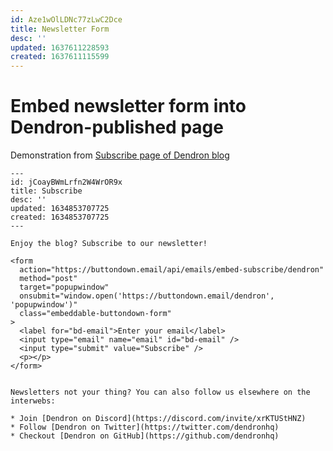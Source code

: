 ```yaml
---
id: Aze1wOlLDNc77zLwC2Dce
title: Newsletter Form
desc: ''
updated: 1637611228593
created: 1637611115599
---
```

# Embed newsletter form into Dendron-published page

Demonstration from [Subscribe page of Dendron blog](https://blog.dendron.so/notes/jCoayBWmLrfn2W4WrOR9x/)

```
---
id: jCoayBWmLrfn2W4WrOR9x
title: Subscribe
desc: ''
updated: 1634853707725
created: 1634853707725
---

Enjoy the blog? Subscribe to our newsletter!

<form
  action="https://buttondown.email/api/emails/embed-subscribe/dendron"
  method="post"
  target="popupwindow"
  onsubmit="window.open('https://buttondown.email/dendron', 'popupwindow')"
  class="embeddable-buttondown-form"
>
  <label for="bd-email">Enter your email</label>
  <input type="email" name="email" id="bd-email" />
  <input type="submit" value="Subscribe" />
  <p></p>
</form>


Newsletters not your thing? You can also follow us elsewhere on the interwebs:

* Join [Dendron on Discord](https://discord.com/invite/xrKTUStHNZ)
* Follow [Dendron on Twitter](https://twitter.com/dendronhq)
* Checkout [Dendron on GitHub](https://github.com/dendronhq)
```

